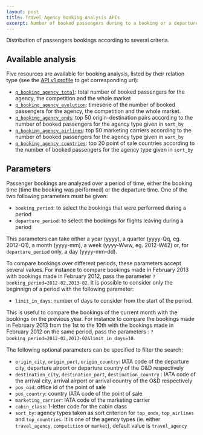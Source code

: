```yaml
---
layout: post
title: Travel Agency Booking Analysis APIs
excerpt: Number of booked passengers during to a booking or a departure period of time
---
```


Distribution of passengers bookings according to several criteria.

## Available analysis

Five resources are available for booking analysis, listed by their relation type (see the [API v1 profile](/2013/09/21/api-v1-profile.html) to get corresponding url):
* [`q_booking_agency_total`](/2013/12/17/booking-analysis-total.html): total number of booked passengers for the agency, the competition and the whole market
* [`q_booking_agency_evolution`](/2013/12/17/booking-analysis-evolution.html): timeserie of the number of booked passengers for the agency, the competition and the whole market.
* [`q_booking_agency_onds`](/2013/12/17/booking-analysis-top-onds.html): top 50 origin-destination pairs according to the number of booked passengers for the agency type given in `sort_by`
* [`q_booking_agency_airlines`](/2013/12/17/booking-analysis-top_airlines.html): top 50 marketing carriers according to the number of booked passengers for the agency type given in `sort_by`
* [`q_booking_agency_countries`](/2013/12/17/booking-analysis-top-countries.html): top 20 point of sale countries according to the number of booked passengers for the agency type given in `sort_by`

## Parameters

Passenger bookings are analyzed over a period of time, either the booking time (time the booking was performed) or the departure time.
One of the two following parameters must be given:
* `booking_period`: to select the bookings that were performed during a period
* `departure_period`: to select the bookings for flights leaving during a period

This parameters can take either a year (yyyy), a quarter (yyyy-Qq, eg. 2012-Q1), a month (yyyy-mm), a week (yyyy-Www, eg. 2012-W42) or, for `departure_period` only, a day (yyyy-mm-dd).

To compare bookings over different periods, these parameters accept several values.
For instance to compare bookings made in February 2013 with bookings made in February 2012, pass the parameter `?booking_period=2012-02,2013-02`.
It is possible to consider only the beginnign of a period with the following parameter:

* `limit_in_days`: number of days to consider from the start of the period.

This is useful to compare the bookings of the current month with the bookings on the previous year.
For instance to compare the bookings made in February 2013 from the 1st to the 10th with the bookings made in February 2012 on the same period, pass the parameters : `?booking_period=2012-02,2013-02&limit_in_days=10`.


The following optional parameters can be specified to filter the search:
* `origin_city`, `origin_port`, `origin_country`: IATA code of the departure city, departure airport or departure country of the O&D respectively
* `destination_city`, `destination_port`, `destination_country` : IATA code of the arrival city, arrival airport or arrival country of the O&D respectively
* `pos_oid`: office id of the point of sale
* `pos_country`: country IATA code of the point of sale
* `marketing_carrier`: IATA code of the marketing carrier
* `cabin_class`: 1-letter code for the cabin class
* `sort_by`: agency types taken as sort criterion for `top_onds`, `top_airlines` and `top_countries`. It is one of the agency types (ie. either `travel_agency`, `competition` or `market`), default value is `travel_agency`


